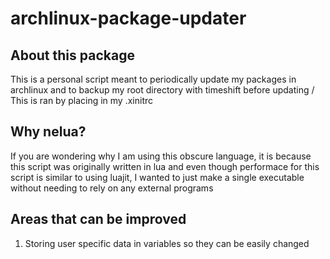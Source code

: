 # archlinux-package-updater
## About this package
This is a personal script meant to periodically update my packages in archlinux and to backup my root directory with timeshift before updating
/
This is ran by placing in my .xinitrc
## Why nelua?
If you are wondering why I am using this obscure language, it is because this script was originally written in lua and even though performace for this script is similar to using luajit, I wanted to just make a single executable without needing to rely on any external programs
## Areas that can be improved
1. Storing user specific data in variables so they can be easily changed
